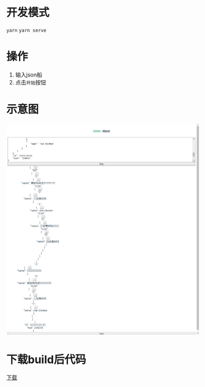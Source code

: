 # 开发模式
`yarn`
`yarn serve`
# 操作
1. 输入json船
2. 点击`开始`按钮
# 示意图
![示意图](./public/demo.png)
# 下载build后代码
[下载](./public/dist.zip)